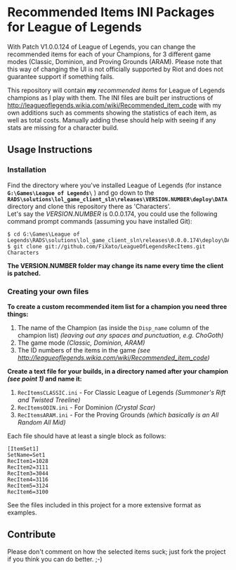 # Recommended Items INI Packages for League of Legends
With Patch V1.0.0.124 of League of Legends, you can change the recommended items for each of your Champions, for 3 different game modes (Classic, Dominion, and Proving Grounds (ARAM).
Please note that this way of changing the UI is not officially supported by Riot and does not guarantee support if something fails.

This repository will contain **my** _recommended items_ for League of Legends champions as I play with them.
The INI files are built per instructions of http://leagueoflegends.wikia.com/wiki/Recommended_item_code with my own additions such as comments showing the statistics of each item, as well as total costs.
Manually adding these should help with seeing if any stats are missing for a character build.

## Usage Instructions
### Installation
Find the directory where you've installed League of Legends (for instance **`G:\Games\League of Legends\`** ) and go down to the **`RADS\solutions\lol_game_client_sln\releases\VERSION.NUMBER\deploy\DATA`** directory and clone this repository there as 'Characters'.<br />
Let's say the _VERSION.NUMBER_ is 0.0.0.174, you could use the following command prompt commands (assuming you have installed Git):
```
$ cd G:\Games\League of Legends\RADS\solutions\lol_game_client_sln\releases\0.0.0.174\deploy\DATA
$ git clone git://github.com/FiXato/LeagueOfLegendsRecItems.git Characters
```
**The VERSION.NUMBER folder may change its name every time the client is patched.**

### Creating your own files
**To create a custom recommended item list for a champion you need three things:**

1. The name of the Champion (as inside the `Disp_name` column of the champion list) _(leaving out any spaces and punctuation, e.g. ChoGoth)_
2. The game mode _(Classic, Dominion, ARAM)_
3. The ID numbers of the items in the game _(see http://leagueoflegends.wikia.com/wiki/Recommended_item_code)_

**Create a text file for your builds, in a directory named after your champion _(see point 1)_ and name it:**

1. `RecItemsCLASSIC.ini` - For Classic League of Legends _(Summoner's Rift and Twisted Treeline)_
2. `RecItemsODIN.ini` - For Dominion _(Crystal Scar)_
3. `RecItemsARAM.ini` - For the Proving Grounds _(which basically is an All Random All Mid)_

Each file should have at least a single block as follows:

```
[ItemSet1]
SetName=Set1
RecItem1=1028
RecItem2=3111
RecItem3=3044
RecItem4=3116
RecItem5=3124
RecItem6=3100
```

See the files included in this project for a more extensive format as examples.

## Contribute
Please don't comment on how the selected items suck; just fork the project if you think you can do better. ;-)
